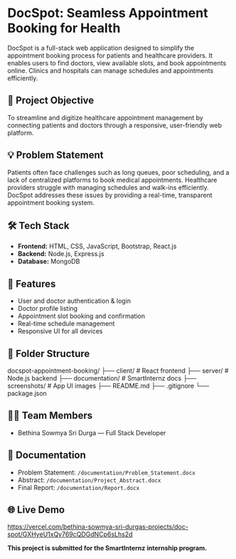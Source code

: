 # DocSpot: Seamless Appointment Booking for Health

DocSpot is a full-stack web application designed to simplify the appointment booking process for patients and healthcare providers. It enables users to find doctors, view available slots, and book appointments online. Clinics and hospitals can manage schedules and appointments efficiently.

## 🚀 Project Objective
To streamline and digitize healthcare appointment management by connecting patients and doctors through a responsive, user-friendly web platform.

## 💡 Problem Statement
Patients often face challenges such as long queues, poor scheduling, and a lack of centralized platforms to book medical appointments. Healthcare providers struggle with managing schedules and walk-ins efficiently. DocSpot addresses these issues by providing a real-time, transparent appointment booking system.

## 🛠️ Tech Stack
- **Frontend:** HTML, CSS, JavaScript, Bootstrap, React.js
- **Backend:** Node.js, Express.js
- **Database:** MongoDB

## 🔑 Features
- User and doctor authentication & login
- Doctor profile listing
- Appointment slot booking and confirmation
- Real-time schedule management
- Responsive UI for all devices

## 📁 Folder Structure
docspot-appointment-booking/
├── client/ # React frontend
├── server/ # Node.js backend
├── documentation/ # SmartInternz docs
├── screenshots/ # App UI images
├── README.md
├── .gitignore
└── package.json


## 🧑‍💻 Team Members
- Bethina Sowmya Sri Durga — Full Stack Developer

## 📄 Documentation
- Problem Statement: `/documentation/Problem_Statement.docx`
- Abstract: `/documentation/Project_Abstract.docx`
- Final Report: `/documentation/Report.docx`

## 🌐 Live Demo
https://vercel.com/bethina-sowmya-sri-durgas-projects/doc-spot/GXHyeU1xQy769cQDGdNCp6sLhs2d

**This project is submitted for the SmartInternz internship program.**
